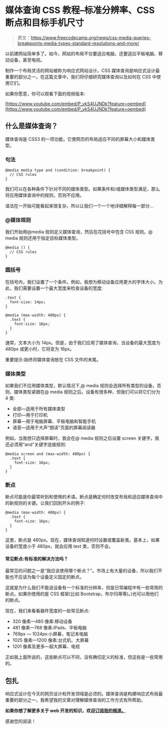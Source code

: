 # 媒体查询 CSS 教程–标准分辨率、CSS 断点和目标手机尺寸

> 原文：<https://www.freecodecamp.org/news/css-media-queries-breakpoints-media-types-standard-resolutions-and-more/>

以前建网站简单多了。如今，网站的布局不仅要适应电脑，还要适应平板电脑、移动设备，甚至电视。

制作一个布局灵活的网站被称为响应式网站设计。CSS 媒体查询是响应式设计最重要的部分之一。在这篇文章中，我们将仔细研究媒体查询以及如何在 CSS 中使用它们。

如果你愿意，你可以观看下面的视频版本:

[https://www.youtube.com/embed/P_vkS4UJNDk?feature=oembed](https://www.youtube.com/embed/P_vkS4UJNDk?feature=oembed)

## 什么是媒体查询？

媒体查询是 CSS3 的一项功能，它使网页的布局适应不同的屏幕大小和媒体类型。

### 句法

```
@media media type and (condition: breakpoint) {
  // CSS rules
}
```

我们可以在各种条件下针对不同的媒体类型。如果条件和/或媒体类型满足，那么将应用媒体查询中的规则，否则不应用。

语法在一开始可能看起来很复杂，所以让我们一个一个地详细解释每一部分…

### @媒体规则

我们开始用@media 规则定义媒体查询，然后在花括号中包含 CSS 规则。@ media 规则还用于指定目标媒体类型。

```
@media () {
  // CSS rules
}
```

### 圆括号

在括号内，我们设置了一个条件。例如，我想为移动设备应用更大的字体大小。为此，我们需要设置一个最大宽度来检查设备的宽度:

```
.text {
  font-size: 14px;
}

@media (max-width: 480px) {
  .text {
    font-size: 16px;
  }
}
```

通常，文本大小为 14px。但是，由于我们应用了媒体查询，当设备的最大宽度为 480px 或更小时，它将变为 16px。

重要提示:始终将媒体查询放在 CSS 文件的末尾。

### 媒体类型

如果我们不应用媒体类型，默认情况下,@ media 规则会选择所有类型的设备。否则，媒体类型紧跟在@ media 规则之后。设备有很多种，但我们可以将它们分为 4 类:

*   全部—适用于所有媒体类型
*   打印—用于打印机
*   屏幕—用于电脑屏幕、平板电脑和智能手机
*   语音—适用于大声“朗读”页面的屏幕阅读器

例如，当我想只选择屏幕时，我会在@ media 规则之后设置 screen 关键字。我还必须用“and”关键字连接规则:

```
@media screen and (max-width: 480px) {
  .text {
    font-size: 16px;
  }
}
```

### 断点

断点可能是你最常听到和使用的术语。断点是确定何时改变布局和适应媒体查询中的新规则的关键。让我们回到开头的例子:

```
@media (max-width: 480px) {
  .text {
    font-size: 16px;
  }
}
```

这里，断点是 480px。现在，媒体查询知道何时设置或覆盖新类。基本上，如果设备的宽度小于 480px，就会应用 text 类，否则不会。

#### 常见断点:有标准的解决方法吗？

最常见的问题之一是“我应该使用哪个断点？”。市场上有大量的设备，所以我们不能也不应该为每个设备定义固定的断点。

这就是为什么我们不能说设备有一个标准的分辨率，但是日常编程中有一些常用的断点。如果你使用的是 CSS 框架(比如 Bootstrap，布尔玛等等)。)也可以用他们的断点。

现在，我们来看看器件宽度的一些常见断点:

*   320 像素—480 像素:移动设备
*   481 像素—768 像素:iPads、平板电脑
*   769px — 1024px:小屏幕，笔记本电脑
*   1025 像素—1200 像素:台式机、大屏幕
*   1201 像素及更多—超大屏幕、电视

正如我上面所说的，这些断点可以不同，没有确切定义的标准，但这些是一些常用的。

## 包扎

响应式设计在今天的网页设计和开发领域是必须的。媒体查询是构建响应式布局最重要的部分之一，我希望我的文章对理解媒体查询的工作方式有所帮助。

**如果你想了解更多关于 web 开发的知识，欢迎[订阅我的频道。](https://www.youtube.com/channel/UC1EgYPCvKCXFn8HlpoJwY3Q?view_as=subscriber)**

感谢您的阅读！